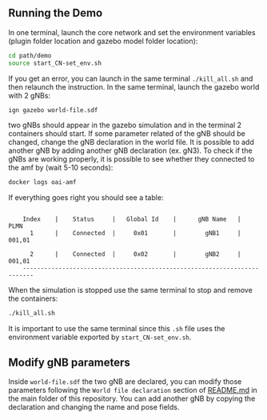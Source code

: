 ## Running the Demo
In one terminal, launch the core network and set the environment variables (plugin folder location and gazebo model folder location):
```bash
cd path/demo
source start_CN-set_env.sh
```
If you get an error, you can launch in the same terminal  `./kill_all.sh` and then relaunch the instruction.
In the same terminal, launch the gazebo world with 2 gNBs:
```bash
ign gazebo world-file.sdf
```
two gNBs should appear in the gazebo simulation and in the terminal 2 containers should start. If some parameter related of the gNB should be changed, change the gNB declaration in the world file. It is possible to add another gNB by adding another gNB declaration (ex. gN3).
To check if the gNBs are working properly, it is possible to see whether they connected to the amf by (wait 5-10 seconds):
```bash
docker logs oai-amf
```
If everything goes right you should see a table:
``` |------------------------------gNBs' Information-------------------------|

    Index    |    Status     |   Global Id    |      gNB Name   |        PLMN              
      1      |    Connected  |     0x01       |        gNB1     |       001,01      
      
      2      |    Connected  |     0x02       |        gNB2     |       001,01
    -------------------------------------------------------------------------  
```
When the simulation is stopped use the same terminal to stop and remove the containers:
```bash
./kill_all.sh
```
It is important to use the same terminal since this `.sh` file uses the environment variable exported by `start_CN-set_env.sh`.

## Modify gNB parameters 
Inside `world-file.sdf` the two gNB are declared, you can modify those parameters following the `World file declaration` section of [README.md](https://github.com/phinetech/RoboSim5G/blob/develop/README.md) in the main folder of this repository. You can add another gNB by copying the declaration and changing the name and pose fields.

